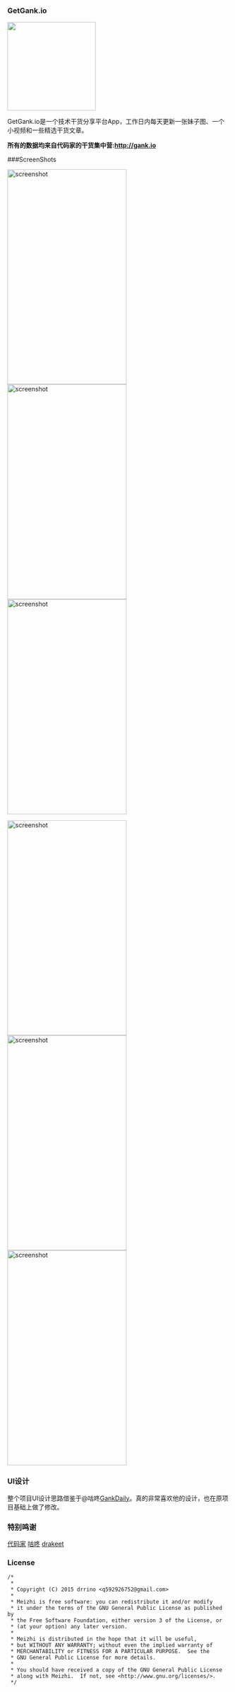 ### GetGank.io

<img src="/app/src/main/res/mipmap-hdpi/app_icon.png" width="200" height="200" />

GetGank.io是一个技术干货分享平台App，工作日内每天更新一张妹子图、一个小视频和一些精选干货文章。

**所有的数据均来自代码家的干货集中营:http://gank.io**

###ScreenShots

<img src="/screenshots/s1.png" alt="screenshot" title="screenshot" width="270" height="486" />   <img src="/screenshots/s2.png" alt="screenshot" title="screenshot" width="270" height="486" />   <img src="/screenshots/s3.png" alt="screenshot" title="screenshot" width="270" height="486" />

<img src="/screenshots/s4.png" alt="screenshot" title="screenshot" width="270" height="486" />   <img src="/screenshots/s5.png" alt="screenshot" title="screenshot" width="270" height="486" />   <img src="/screenshots/s6.png" alt="screenshot" title="screenshot" width="270" height="486" />

### UI设计

整个项目UI设计思路借鉴于@咕咚[GankDaily](https://github.com/maoruibin/GankDaily)。真的非常喜欢他的设计，也在原项目基础上做了修改。

### 特别鸣谢

[代码家](https://github.com/daimajia)
[咕咚](https://github.com/maoruibin)
[drakeet](https://github.com/drakeet)

### License

    /*
	 *       
	 * Copyright (C) 2015 drrino <q592926752@gmail.com>
	 *
	 * Meizhi is free software: you can redistribute it and/or modify
	 * it under the terms of the GNU General Public License as published by
	 * the Free Software Foundation, either version 3 of the License, or
	 * (at your option) any later version.
	 *
	 * Meizhi is distributed in the hope that it will be useful,
	 * but WITHOUT ANY WARRANTY; without even the implied warranty of
	 * MERCHANTABILITY or FITNESS FOR A PARTICULAR PURPOSE.  See the
	 * GNU General Public License for more details.
	 *
	 * You should have received a copy of the GNU General Public License
	 * along with Meizhi.  If not, see <http://www.gnu.org/licenses/>.
	 */

